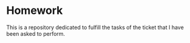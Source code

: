 # Homework
This is a repository dedicated to fulfill the tasks of the ticket that I have been asked to perform.
